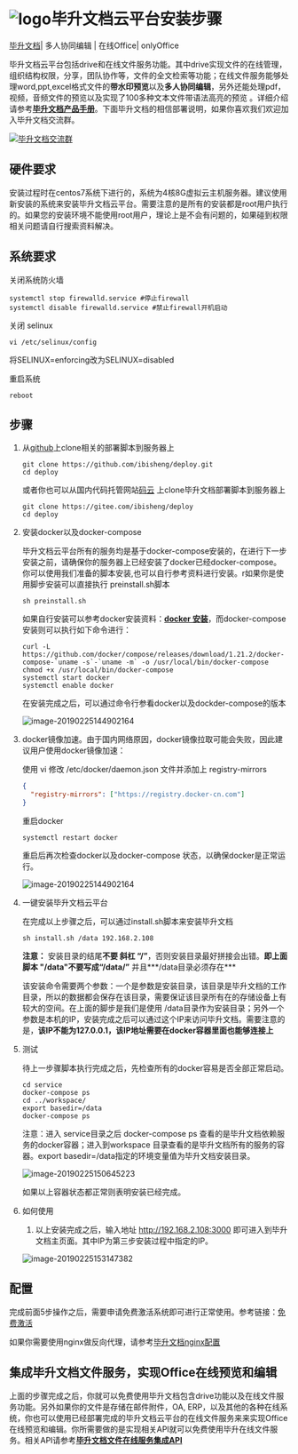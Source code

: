 

# ![logo](https://public-bisheng.oss-cn-zhangjiakou.aliyuncs.com/resource/favicon.ico)毕升文档云平台安装步骤


[毕升文档](https://ibisheng.cn)| 多人协同编辑 | 在线Office| onlyOffice

毕升文档云平台包括drive和在线文件服务功能。其中drive实现文件的在线管理，组织结构权限，分享，团队协作等，文件的全文检索等功能；在线文件服务能够处理word,ppt,excel格式文件的**带水印预览**以及**多人协同编辑**，另外还能处理pdf，视频，音频文件的预览以及实现了100多种文本文件带语法高亮的预览 。详细介绍请参考[**毕升文档产品手册**](https://ibisheng.cn)。下面毕升文档的相信部署说明，如果你喜欢我们欢迎加入毕升文档交流群。

<a target="_blank" href="//shang.qq.com/wpa/qunwpa?idkey=9139c206ed47bb0fdf7e1f5468c447f0e9193354204659b1591477c0f70472da"><img border="0" src="https://public-bisheng.oss-cn-zhangjiakou.aliyuncs.com/resource/%E6%AF%95%E5%8D%87%E6%96%87%E6%A1%A3%E4%BA%A4%E6%B5%81%E7%BE%A4%E7%BE%A4%E4%BA%8C%E7%BB%B4%E7%A0%81.png" alt="毕升文档交流群" title="毕升文档交流群"></a>

## 硬件要求

安装过程时在centos7系统下进行的，系统为4核8G虚拟云主机服务器。建议使用新安装的系统来安装毕升文档云平台。需要注意的是所有的安装都是root用户执行的。如果您的安装环境不能使用root用户，理论上是不会有问题的，如果碰到权限相关问题请自行搜索资料解决。

## 系统要求

关闭系统防火墙

```shell
systemctl stop firewalld.service #停止firewall
systemctl disable firewalld.service #禁止firewall开机启动
```

关闭 selinux

```
vi /etc/selinux/config
```

将SELINUX=enforcing改为SELINUX=disabled 

重启系统

```shell
reboot
```

## 步骤

1. 从[github](https://github.com/ibisheng/deploy.git)上clone相关的部署脚本到服务器上

   ```shell
   git clone https://github.com/ibisheng/deploy.git
   cd deploy
   ```

   或者你也可以从国内代码托管网站[码云](https://gitee.com/ibisheng) 上clone毕升文档部署脚本到服务器上

   ```shell
   git clone https://gitee.com/ibisheng/deploy
   cd deploy
   ```

2. 安装docker以及docker-compose

   毕升文档云平台所有的服务均是基于docker-compose安装的，在进行下一步安装之前，请确保你的服务器上已经安装了docker已经docker-compose。你可以使用我们准备的脚本安装,也可以自行参考资料进行安装。r如果你是使用脚步安装可以直接执行 preinstall.sh脚本

   ```shell
   sh preinstall.sh
   ```

   如果自行安装可以参考docker安装资料：**[docker 安装](https://docs.docker.com/install/linux/docker-ce/centos/#install-docker-ce)**，而docker-compose安装则可以执行如下命令进行：

   ```shell
   curl -L https://github.com/docker/compose/releases/download/1.21.2/docker-compose-`uname -s`-`uname -m` -o /usr/local/bin/docker-compose
   chmod +x /usr/local/bin/docker-compose
   systemctl start docker
   systemctl enable docker
   ```

   在安装完成之后，可以通过命令行参看docker以及dockder-compose的版本

   ![image-20190225144902164](https://public-bisheng.oss-cn-zhangjiakou.aliyuncs.com/resource/docker-version.png)

3. docker镜像加速。由于国内网络原因，docker镜像拉取可能会失败，因此建议用户使用docker镜像加速：

   使用 vi  修改 /etc/docker/daemon.json 文件并添加上 registry-mirrors

   ```json
   {
     "registry-mirrors": ["https://registry.docker-cn.com"]
   }	
   ```

   重启docker

   ```shell
   systemctl restart docker
   ```

   重启后再次检查docker以及docker-compose 状态，以确保docker是正常运行。

   ![image-20190225144902164](https://public-bisheng.oss-cn-zhangjiakou.aliyuncs.com/resource/docker-version.png)

4. 一键安装毕升文档云平台

   在完成以上步骤之后，可以通过install.sh脚本来安装毕升文档

   ```shell
   sh install.sh /data 192.168.2.108  
   ```

   **注意：** 安装目录的结尾**不要 斜杠 “/”**，否则安装目录最好拼接会出错。**即上面脚本 "/data"不要写成“/data/”**  并且***/data目录必须存在***

   该安装命令需要两个参数：一个是参数是安装目录，该目录是毕升文档的工作目录，所以的数据都会保存在该目录，需要保证该目录所有在的存储设备上有较大的空间。在上面的脚步是我们是使用 /data目录作为安装目录；另外一个参数是本机的IP，安装完成之后可以通过这个IP来访问毕升文档。需要注意的是，**该IP不能为127.0.0.1，该IP地址需要在docker容器里面也能够连接上**

5. 测试

   待上一步骤脚本执行完成之后，先检查所有的docker容易是否全部正常启动。

   ```shell
   cd service
   docker-compose ps
   cd ../workspace/
   export basedir=/data
   docker-compose ps
   ```

   注意：进入 service目录之后 docker-compose ps 查看的是毕升文档依赖服务的docker容器；进入到workspace 目录查看的是毕升文档所有的服务的容器。export basedir=/data指定的环境变量值为毕升文档安装目录。

   ![image-20190225150645223](https://public-bisheng.oss-cn-zhangjiakou.aliyuncs.com/resource/docker-status.png)

   如果以上容器状态都正常则表明安装已经完成。

6. 如何使用

   1. 以上安装完成之后，输入地址 http://192.168.2.108:3000  即可进入到毕升文档主页面。其中IP为第三步安装过程中指定的IP。 

   ![image-20190225153147382](https://public-bisheng.oss-cn-zhangjiakou.aliyuncs.com/resource/ibisheng.png)

   

## 配置

完成前面5步操作之后，需要申请免费激活系统即可进行正常使用。参考链接：[免费激活](https://ibisheng.cn/apps/blog/posts/license.html)

如果你需要使用nginx做反向代理，请参考[毕升文档nginx配置](https://ibisheng.cn/apps/blog/posts/nginx.html)

## 集成毕升文档文件服务，实现Office在线预览和编辑

上面的步骤完成之后，你就可以免费使用毕升文档包含drive功能以及在线文件服务功能。另外如果你的文件是存储在邮件附件，OA, ERP，以及其他的各种在线系统，你也可以使用已经部署完成的毕升文档云平台的在线文件服务来来实现Office在线预览和编辑。你所需要做的是实现相关API就可以免费使用毕升在线文件服务。相关API请参考[**毕升文档文件在线服务集成API**](https://ibisheng.cn)